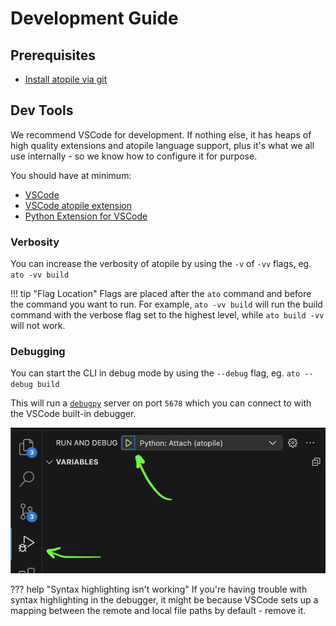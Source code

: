 # Development Guide

## Prerequisites

- [Install atopile via git](https://atopile.io/getting-started/#atopile-compiler-with-git)

## Dev Tools

We recommend VSCode for development. If nothing else, it has heaps of high quality extensions and atopile language support, plus it's what we all use internally - so we know how to configure it for purpose.

You should have at minimum:
- [VSCode](https://code.visualstudio.com)
- [VSCode atopile extension](https://marketplace.visualstudio.com/items?itemName=atopile.atopile)
- [Python Extension for VSCode](https://marketplace.visualstudio.com/items?itemName=ms-python.python)

### Verbosity

You can increase the verbosity of atopile by using the `-v` of `-vv` flags, eg. `ato -vv build`

!!! tip "Flag Location"
    Flags are placed after the `ato` command and before the command you want to run. For example, `ato -vv build` will run the build command with the verbose flag set to the highest level, while `ato build -vv` will not work.

### Debugging

You can start the CLI in debug mode by using the `--debug` flag, eg. `ato --debug build`

This will run a [`debugpy`](https://github.com/microsoft/debugpy) server on port `5678` which you can connect to with the VSCode built-in debugger.

![connect debugger](assets/images/debugger-vscode.png)

??? help "Syntax highlighting isn't working"
    If you're having trouble with syntax highlighting in the debugger, it might be because VSCode sets up a mapping between the remote and local file paths by default - remove it.
